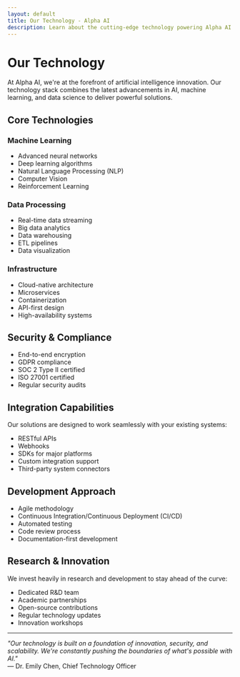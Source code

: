 ```yaml
---
layout: default
title: Our Technology - Alpha AI
description: Learn about the cutting-edge technology powering Alpha AI's solutions.
---
```


# Our Technology

At Alpha AI, we're at the forefront of artificial intelligence innovation. Our technology stack combines the latest advancements in AI, machine learning, and data science to deliver powerful solutions.

## Core Technologies

### Machine Learning
- Advanced neural networks
- Deep learning algorithms
- Natural Language Processing (NLP)
- Computer Vision
- Reinforcement Learning

### Data Processing
- Real-time data streaming
- Big data analytics
- Data warehousing
- ETL pipelines
- Data visualization

### Infrastructure
- Cloud-native architecture
- Microservices
- Containerization
- API-first design
- High-availability systems

## Security & Compliance

- End-to-end encryption
- GDPR compliance
- SOC 2 Type II certified
- ISO 27001 certified
- Regular security audits

## Integration Capabilities

Our solutions are designed to work seamlessly with your existing systems:

- RESTful APIs
- Webhooks
- SDKs for major platforms
- Custom integration support
- Third-party system connectors

## Development Approach

- Agile methodology
- Continuous Integration/Continuous Deployment (CI/CD)
- Automated testing
- Code review process
- Documentation-first development

## Research & Innovation

We invest heavily in research and development to stay ahead of the curve:

- Dedicated R&D team
- Academic partnerships
- Open-source contributions
- Regular technology updates
- Innovation workshops

---

*"Our technology is built on a foundation of innovation, security, and scalability. We're constantly pushing the boundaries of what's possible with AI."*  
— Dr. Emily Chen, Chief Technology Officer 